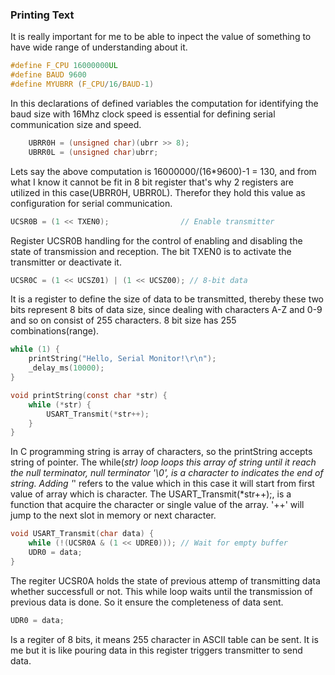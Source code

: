 ### Printing Text

It is really important for me to be able to inpect the value
of something to have wide range of understanding about it.

```c
#define F_CPU 16000000UL
#define BAUD 9600
#define MYUBRR (F_CPU/16/BAUD-1)
```

In this declarations of defined variables the computation for
identifying the baud size with 16Mhz clock speed is essential
for defining serial communication size and speed.

```c
    UBRR0H = (unsigned char)(ubrr >> 8);
    UBRR0L = (unsigned char)ubrr;
```

Lets say the above computation is 16000000/(16*9600)-1 = 130,
and from what I know it cannot be fit in 8 bit register that's
why 2 registers are utilized in this case(UBRR0H, UBRR0L). Therefor
they hold this value as configuration for serial communication.

```c
UCSR0B = (1 << TXEN0);                // Enable transmitter
```

Register UCSR0B handling for the control of enabling and disabling
the state of transmission and reception. The bit TXEN0 is to
activate the transmitter or deactivate it.

```c
UCSR0C = (1 << UCSZ01) | (1 << UCSZ00); // 8-bit data
```

It is a register to define the size of data to be transmitted,
thereby these two bits represent 8 bits of data size, since 
dealing with characters A-Z and 0-9 and so on consist of 255
characters. 8 bit size has 255 combinations(range).

```c
while (1) {
    printString("Hello, Serial Monitor!\r\n");
    _delay_ms(10000);
}

void printString(const char *str) {
    while (*str) {
        USART_Transmit(*str++);
    }
}
```
In C programming string is array of characters, so the printString
accepts string of pointer. The while(*str) loop loops this array
of string until it reach the null terminator, null terminator '\0',
is a character to indicates the end of string. Adding '*' refers to
the value which in this case it will start from first value of array
which is character. The USART_Transmit(*str++);, is a function that
acquire the character or single value of the array. '++' will jump
to the next slot in memory or next character.

```c
void USART_Transmit(char data) {
    while (!(UCSR0A & (1 << UDRE0))); // Wait for empty buffer
    UDR0 = data;
}
```

The regiter UCSR0A holds the state of previous attemp of transmitting
data whether successfull or not. This while loop waits until the transmission
of previous data is done. So it ensure the completeness of data sent.

```c
UDR0 = data;
```

Is a regiter of 8 bits, it means 255 character in ASCII table can be sent.
It is me but it is like pouring data in this register triggers transmitter
to send data.
